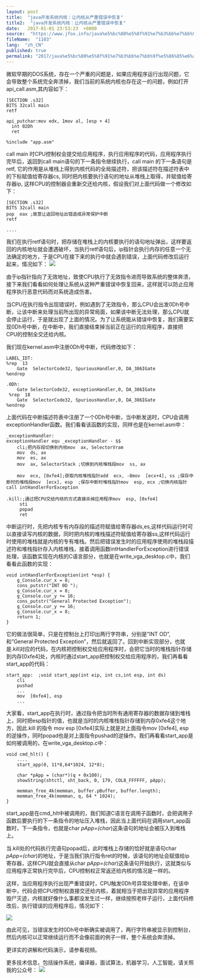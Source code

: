 ```yaml
---
layout: post
title:  "java开发系统内核：让内核从严重错误中恢复"
title2:  "java开发系统内核：让内核从严重错误中恢复"
date:   2017-01-01 23:53:23  +0800
source:  "https://www.jfox.info/java%e5%bc%80%e5%8f%91%e7%b3%bb%e7%bb%9f%e5%86%85%e6%a0%b8%e8%ae%a9%e5%86%85%e6%a0%b8%e4%bb%8e%e4%b8%a5%e9%87%8d%e9%94%99%e8%af%af%e4%b8%ad%e6%81%a2%e5%a4%8d.html"
fileName:  "1103"
lang:  "zh_CN"
published: true
permalink: "2017/java%e5%bc%80%e5%8f%91%e7%b3%bb%e7%bb%9f%e5%86%85%e6%a0%b8%e8%ae%a9%e5%86%85%e6%a0%b8%e4%bb%8e%e4%b8%a5%e9%87%8d%e9%94%99%e8%af%af%e4%b8%ad%e6%81%a2%e5%a4%8d.html"
---
```


微软早期的DOS系统，存在一个严重的问题是，如果应用程序运行出现问题，它会导致整个系统完全奔溃掉，我们当前的系统内核也存在这一的问题，例如打开api_call.asm,其内容如下：

    [SECTION .s32]
    BITS 32call main
    retf
    
    api_putchar:mov edx, 1mov al, [esp + 4]
      int 02Dh
      ret
    
    %include "app.asm"

call main 时CPU控制权会提交给应用程序，执行应用程序的代码，应用程序执行完毕后，返回到call main语句的下一条指令继续执行，call main 的下一条语句是retf, 它的作用是从堆栈上得到内核代码的全局描述符，把该描述符在描述符表中的下标赋值给寄存器cs, 同时把内核要执行语句的地址从堆栈上取得，并赋值给寄存器ip, 这样CPU的控制器会重新交还给内核，假设我们对上面代码做一个修改如下：

    [SECTION .s32]
    BITS 32call main
    pop  eax ;故意让返回地址出错造成异常保护中断
    retf
    
    ....

我们在执行retf语句时，把存储在堆栈上的内核要执行的语句地址弹出，这样要返回的内核地址就会遭遇破坏，当执行retf语句后，ip指针会执行内存的任意一个无法确定的地方，于是CPU在接下来的执行中就会遇到错误，上面代码修改后运行起来，情况如下： 
![](2071b73.png)

由于ip指针指向了无效地址，致使CPU执行了无效指令进而导致系统的整体奔溃，接下来我们看看如何处理让系统从这种严重错误中恢复回来，这样就可以防止应用程序执行恶意代码而对系统造成伤害。

当CPU在执行指令出现错误时，例如遇到了无效指令，那么CPU会出发0Dh号中断，让该中断来处理当前所出现的异常局面，如果该中断无法处理，那么CPU就会停止运行，于是就出现了上面的情况。为了让系统能从错误中恢复，我们需要实现0Dh号中断，在中断中，我们直接结束掉当前正在运行的应用程序，直接把CPU的控制全交还给内核。

我们现在kernel.asm中注册0Dh号中断，代码修改如下：

    LABEL_IDT:
    %rep  13
        Gate  SelectorCode32, SpuriousHandler,0, DA_386IGate
    %endrep
    
    .0Dh:
        Gate SelectorCode32, exceptionHandler,0, DA_386IGate
     %rep  18
        Gate  SelectorCode32, SpuriousHandler,0, DA_386IGate
    %endrep

上面代码在中断描述符表中注册了一个0Dh号中断，当中断发送时，CPU会调用exceptionHandler函数。我们看看该函数的实现，同样也是在kernel.asm中：

    _exceptionHandler:
    exceptionHandler equ _exceptionHandler - $$
        cli;把内存段切换到内核mov  ax, SelectorVram
        mov  ds, ax
        mov  es, ax 
        mov  ax, SelectorStack ;切换到内核堆栈段mov  ss, ax
    
        mov  ecx, [0xfe4];获取内核堆栈指针add  ecx, -8mov  [ecx+4], ss ;保存中断时的堆栈段mov  [ecx], esp  ;保存中断时堆栈指针mov  esp, ecx ;切换内核指针call intHandlerForException
    
    .kill:;通过把CPU交给内核的方式直接杀掉应用程序mov  esp, [0xfe4]
         sti
         popad
         ret

中断运行时，先把内核专有内存段的描述符赋值给寄存器ds,es,这样代码运行时可以直接读写内核的数据，同时把内核的堆栈描述符赋值给寄存器ss,这样代码运行时使用的堆栈就是内核的专有堆栈。然后把错误发生时的应用程序使用的堆栈段描述符和堆栈指针存入内核堆栈，接着调用函数intHandlerForException进行错误处理，该函数实现在内核的C语言部分，也就是在write_vga_desktop.c中，我们看看此函数的实现：

    void intHandlerForException(int *esp) {
        g_Console.cur_x = 8;
        cons_putstr("INT 0D ");
        g_Console.cur_x = 8;
        g_Console.cur_y += 16;
        cons_putstr("General Protected Exception"); 
        g_Console.cur_y += 16;
        g_Console.cur_x = 8;
        return 1;
    }

它的做法很简单，只是在控制台上打印出两行字符串，分别是”INT OD”,和”General Protected Exception”，然后就返回了。回到中断实现部分，也就是.kill对应的代码，在内核把控制权交给应用程序时，会把它当时的堆栈指针存储到内存[0xfe4]处，内核时通过start_app把控制权交给应用程序的，我们再看看start_app的代码：

    start_app:  ;void start_app(int eip, int cs,int esp, int ds)
        cli
        pushad
        ...
        mov  [0xfe4], esp
        ...

大家看，start_app在执行时，通过指令把当时所有通用寄存器的数据存储到堆栈上，同时把esp指针的值，也就是当时的内核堆栈指针存储到内存0xfe4这个地方，因此.kill 的指令 mov esp [0xfe4]实际上就是对上面指令mov [0xfe4], esp 的逆操作，同时popad也是对上面指令pushad的逆操作。我们再看看start_app是如何被调用的，在write_vga_desktop.c中：

    void cmd_hlt() {
        ....
        start_app(0, 11*8,64*1024, 12*8);
    
        char *pApp = (char*)(q + 0x100);
        showString(shtctl, sht_back, 0, 179, COL8_FFFFFF, pApp);
    
        memman_free_4k(memman, buffer.pBuffer, buffer.length);
        memman_free_4k(memman, q, 64 * 1024);
    }

start_app是在cmd_hlt中被调用的，我们知道C语言在调用子函数时，会把调用子函数后要执行的下一条指令的地址压入堆栈，因此当上面代码在调用start_app函数时，下一条指令，也就是char *pApp=(char*)这条语句的地址会被压入到堆栈上。

当.kill处的代码执行完语句popad后，此时堆栈上存储的恰好就是语句char *pApp=(char*)的地址，于是当我们执行指令ret的时候，该语句的地址会赋值给ip寄存器，这样CPU就会直接从char *pApp=(char*)这条语句开始执行，这就类似与应用程序正常执行完毕后，CPU控制权正常返还给内核的情况是一样的。

这样，当应用程序执行出现严重错误时，CPU触发0Dh号异常处理中断，在该中断中，代码会把CPU控制权直接交还给内核，着就相当于把出现异常的应用程序毁尸灭迹，内核就好像什么事都没发生过一样，继续按照老样子运行，上面代码修改后，执行错误的应用程序后，情况如下：

![](ee4ace8.png)

由此可见，当错误发生时0Dh号中断确实被调用了，两行字符串被显示到控制台，然后内核可以正常继续运行而不会像前面的例子一样，整个系统会奔溃掉。

更详实的讲解和代码演示，请参看视频。

更多技术信息，包括操作系统，编译器，面试算法，机器学习，人工智能，请关照我的公众号： 
![](c755c19.png)
